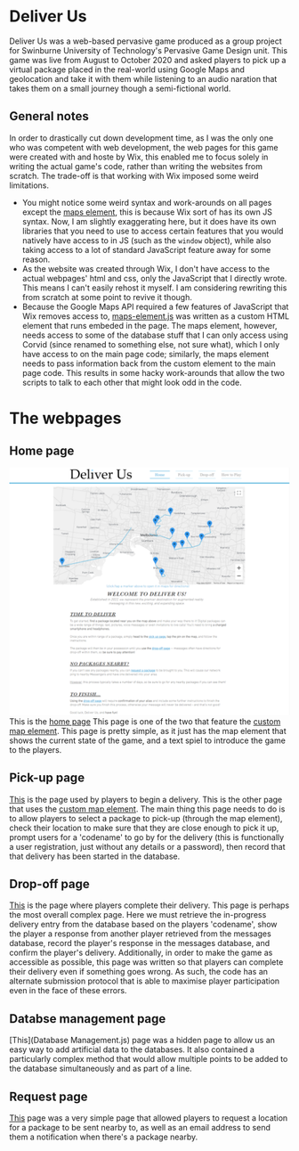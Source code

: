 # Deliver Us
Deliver Us was a web-based pervasive game produced as a group project for Swinburne University of Technology's Pervasive Game Design unit.
This game was live from August to October 2020 and asked players to pick up a virtual package placed in the real-world using Google Maps and geolocation and take it with them while listening to an audio naration that takes them on a small journey though a semi-fictional world.

## General notes
In order to drastically cut down development time, as I was the only one who was competent with web development, the web pages for this game were created with and hoste by Wix, this enabled me to focus solely in writing the actual game's code, rather than writing the websites from scratch.
The trade-off is that working with Wix imposed some weird limitations.
- You might notice some weird syntax and work-arounds on all pages except the [maps element](maps-element.js), this is because Wix sort of has its own JS syntax. Now, I am slightly exaggerating here, but it does have its own libraries that you need to use to access certain features that you would natively have access to in JS (such as the `window` object), while also taking access to a lot of standard JavaScript feature away for some reason.
- As the website was created through Wix, I don't have access to the actual webpages' html and css, only the JavaScript that I directly wrote. This means I can't easily rehost it myself. I am considering rewriting this from scratch at some point to revive it though.
- Because the Google Maps API required a few features of JavaScript that Wix removes access to, [maps-element.js](maps-element.js) was written as a custom HTML element that runs embeded in the page. The maps element, however, needs access to some of the database stuff that I can only access using Corvid (since renamed to something else, not sure what), which I only have access to on the main page code; similarly, the maps element needs to pass information back from the custom element to the main page code. This results in some hacky work-arounds that allow the two scripts to talk to each other that might look odd in the code.

# The webpages

## Home page
![Deliver Us Home Page](home%20page.png?raw=true)
This is the [home page](Home.js)
This page is one of the two that feature the [custom map element](maps-element.js).
This page is pretty simple, as it just has the map element that shows the current state of the game, and a text spiel to introduce the game to the players.

## Pick-up page
[This](Pick-up.js) is the page used by players to begin a delivery.
This is the other page that uses the [custom map element](maps-element.js).
The main thing this page needs to do is to allow players to select a package to pick-up (through the map element), check their location to make sure that they are close enough to pick it up, prompt users for a 'codename' to go by for the delivery (this is functionally a user registration, just without any details or a password), then record that that delivery has been started in the database.

## Drop-off page
[This](Derop-off.js) is the page where players complete their delivery.
This page is perhaps the most overall complex page. Here we must retrieve the in-progress delivery entry from the database based on the players 'codename', show the player a response from another player retrieved from the messages database, record the player's response in the messages database, and confirm the player's delivery.
Additionally, in order to make the game as accessible as possible, this page was written so that players can complete their delivery even if something goes wrong. As such, the code has an alternate submission protocol that is able to maximise player participation even in the face of these errors.

## Databse management page
[This](Database Management.js) page was a hidden page to allow us an easy way to add artificial data to the databases. It also contained a particularly complex method that would allow multiple points to be added to the database simultaneously and as part of a line.

## Request page
[This](Request.js) page was a very simple page that allowed players to request a location for a package to be sent nearby to, as well as an email address to send them a notification when there's a package nearby.
